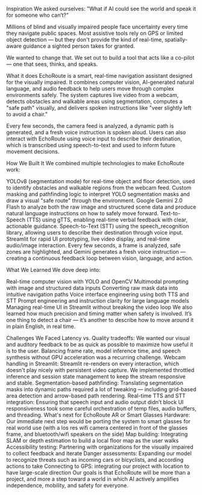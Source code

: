 Inspiration
We asked ourselves: "What if AI could see the world and speak it for someone who can’t?"

Millions of blind and visually impaired people face uncertainty every time they navigate public spaces. Most assistive tools rely on GPS or limited object detection — but they don't provide the kind of real-time, spatially-aware guidance a sighted person takes for granted.

We wanted to change that. We set out to build a tool that acts like a co-pilot — one that sees, thinks, and speaks.

What it does
EchoRoute is a smart, real-time navigation assistant designed for the visually impaired. It combines computer vision, AI-generated natural language, and audio feedback to help users move through complex environments safely. The system captures live video from a webcam, detects obstacles and walkable areas using segmentation, computes a "safe path" visually, and delivers spoken instructions like "veer slightly left to avoid a chair."

Every few seconds, the camera feed is analyzed, a dynamic path is generated, and a fresh voice instruction is spoken aloud. Users can also interact with EchoRoute using voice input to describe their destination, which is transcribed using speech-to-text and used to inform future movement decisions.

How We Built It
We combined multiple technologies to make EchoRoute work:

YOLOv8 (segmentation mode) for real-time object and floor detection, used to identify obstacles and walkable regions from the webcam feed.
Custom masking and pathfinding logic to interpret YOLO segmentation masks and draw a visual "safe route" through the environment.
Google Gemini 2.0 Flash to analyze both the raw image and structured scene data and produce natural language instructions on how to safely move forward.
Text-to-Speech (TTS) using gTTS, enabling real-time verbal feedback with clear, actionable guidance.
Speech-to-Text (STT) using the speech_recognition library, allowing users to describe their destination through voice input.
Streamlit for rapid UI prototyping, live video display, and real-time audio/image interaction.
Every few seconds, a frame is analyzed, safe zones are highlighted, and Gemini generates a fresh voice instruction — creating a continuous feedback loop between vision, language, and action.

What We Learned
We dove deep into:

Real-time computer vision with YOLO and OpenCV
Multimodal prompting with image and structured data inputs
Converting raw mask data into intuitive navigation paths
Voice interface engineering using both TTS and STT
Prompt engineering and instruction clarity for large language models
Managing real-time UI in Streamlit without breaking the video loop
We also learned how much precision and timing matter when safety is involved. It’s one thing to detect a chair — it’s another to describe how to move around it in plain English, in real time.

Challenges We Faced
Latency vs. Quality tradeoffs: We wanted our visual and auditory feedback to be as quick as possible to maximize how useful it is to the user. Balancing frame rate, model inference time, and speech synthesis without GPU acceleration was a recurring challenge.
Webcam handling in Streamlit: Streamlit re-renders on every interaction, which doesn't play nicely with persistent video capture. We implemented throttled inference and session state management to keep the stream responsive and stable.
Segmentation-based pathfinding: Translating segmentation masks into dynamic paths required a lot of tweaking — including grid-based area detection and arrow-based path rendering.
Real-time TTS and STT integration: Ensuring that speech input and audio output didn’t block UI responsiveness took some careful orchestration of temp files, audio buffers, and threading.
What's next for EchoRoute
AR or Smart Glasses Hardware: Our immediate next step would be porting the system to smart glasses for real world use (with a los res wifi camera centered in front of the glasses frame, and bluetooth/wifi speakers on the side)
Map building: Integrating SLAM or depth estimation to build a local floor map as the user walks
Accessibility testing: Partnering with organizations for the visually impaired to collect feedback and iterate
Danger assessments: Expanding our model to recognize threats such as incoming cars or bicyclists, and according actions to take
Connecting to GPS: integrating our project with location to have large-scale direction
Our goals is that EchoRoute will be more than a project, and more a step toward a world in which AI actively amplifies independence, mobility, and safety for everyone.

